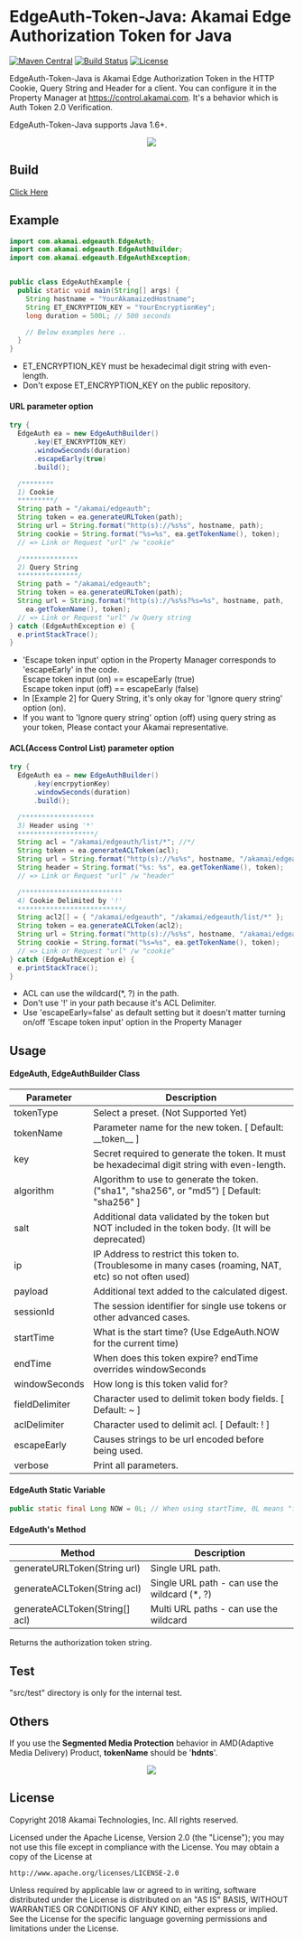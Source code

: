 # EdgeAuth-Token-Java: Akamai Edge Authorization Token for Java

[![Maven Central](https://img.shields.io/badge/maven%20central-0.1.0-brightgreen.svg)](http://search.maven.org/#artifactdetails%7Ccom.akamai%7Cedgeauth%7C0.1.0%7C)
[![Build Status](https://travis-ci.org/akamai/EdgeAuth-Token-Java.svg?branch=master)](https://travis-ci.org/akamai/EdgeAuth-Token-Java)
[![License](http://img.shields.io/:license-apache-blue.svg)](https://github.com/akamai/EdgeAuth-Token-Java/blob/master/LICENSE)

EdgeAuth-Token-Java is Akamai Edge Authorization Token in the HTTP Cookie, Query String and Header for a client.
You can configure it in the Property Manager at https://control.akamai.com.
It's a behavior which is Auth Token 2.0 Verification.

EdgeAuth-Token-Java supports Java 1.6+.

<div style="text-align:center"><img src=https://github.com/AstinCHOI/akamai-asset/blob/master/edgeauth/edgeauth.png?raw=true /></div>


## Build
[Click Here](http://search.maven.org/#artifactdetails%7Ccom.akamai%7Cedgeauth%7C0.2.0%7C)


## Example
```java
import com.akamai.edgeauth.EdgeAuth;
import com.akamai.edgeauth.EdgeAuthBuilder;
import com.akamai.edgeauth.EdgeAuthException;


public class EdgeAuthExample {
  public static void main(String[] args) {
    String hostname = "YourAkamaizedHostname";
    String ET_ENCRYPTION_KEY = "YourEncryptionKey";
    long duration = 500L; // 500 seconds

    // Below examples here ..
  }
}
```

* ET_ENCRYPTION_KEY must be hexadecimal digit string with even-length.
* Don't expose ET_ENCRYPTION_KEY on the public repository.


#### URL parameter option
```java
try {
  EdgeAuth ea = new EdgeAuthBuilder()
      .key(ET_ENCRYPTION_KEY)
      .windowSeconds(duration)
      .escapeEarly(true)
      .build();

  /******** 
  1) Cookie 
  *********/
  String path = "/akamai/edgeauth";
  String token = ea.generateURLToken(path);
  String url = String.format("http(s)://%s%s", hostname, path);
  String cookie = String.format("%s=%s", ea.getTokenName(), token);
  // => Link or Request "url" /w "cookie"

  /************** 
  2) Query String 
  ***************/
  String path = "/akamai/edgeauth";
  String token = ea.generateURLToken(path);
  String url = String.format("http(s)://%s%s?%s=%s", hostname, path,
    ea.getTokenName(), token);
  // => Link or Request "url" /w Query string
} catch (EdgeAuthException e) {
  e.printStackTrace();
}
```

* 'Escape token input' option in the Property Manager corresponds to 'escapeEarly' in the code.  
    Escape token input (on) == escapeEarly (true)  
    Escape token input (off) == escapeEarly (false)
* In [Example 2] for Query String, it's only okay for 'Ignore query string' option (on).
* If you want to 'Ignore query string' option (off) using query string as your token, Please contact your Akamai representative.


#### ACL(Access Control List) parameter option
```java
try {
  EdgeAuth ea = new EdgeAuthBuilder()
      .key(encrpytionKey)
      .windowSeconds(duration)
      .build();

  /******************
  3) Header using '*' 
  *******************/
  String acl = "/akamai/edgeauth/list/*"; //*/
  String token = ea.generateACLToken(acl);
  String url = String.format("http(s)://%s%s", hostname, "/akamai/edgeauth/list/something");
  String header = String.format("%s: %s", ea.getTokenName(), token);
  // => Link or Request "url" /w "header"

  /************************* 
  4) Cookie Delimited by '!'
  **************************/
  String acl2[] = { "/akamai/edgeauth", "/akamai/edgeauth/list/*" };
  String token = ea.generateACLToken(acl2);
  String url = String.format("http(s)://%s%s", hostname, "/akamai/edgeauth/list/something2");
  String cookie = String.format("%s=%s", ea.getTokenName(), token);
  // => Link or Request "url" /w "cookie"
} catch (EdgeAuthException e) {
  e.printStackTrace();
}
```

* ACL can use the wildcard(\*, ?) in the path.
* Don't use '!' in your path because it's ACL Delimiter.
* Use 'escapeEarly=false' as default setting but it doesn't matter turning on/off 'Escape token input' option in the Property Manager


## Usage

#### EdgeAuth, EdgeAuthBuilder Class

| Parameter | Description |
|-----------|-------------|
| tokenType | Select a preset. (Not Supported Yet) |
| tokenName | Parameter name for the new token. [ Default: \_\_token\_\_ ] |
| key | Secret required to generate the token. It must be hexadecimal digit string with even-length. |
| algorithm  | Algorithm to use to generate the token. ("sha1", "sha256", or "md5") [ Default: "sha256" ] |
| salt | Additional data validated by the token but NOT included in the token body. (It will be deprecated) |
| ip | IP Address to restrict this token to. (Troublesome in many cases (roaming, NAT, etc) so not often used) |
| payload | Additional text added to the calculated digest. |
| sessionId | The session identifier for single use tokens or other advanced cases. |
| startTime | What is the start time? (Use EdgeAuth.NOW for the current time) |
| endTime | When does this token expire? endTime overrides windowSeconds |
| windowSeconds | How long is this token valid for? |
| fieldDelimiter | Character used to delimit token body fields. [ Default: ~ ] |
| aclDelimiter | Character used to delimit acl. [ Default: ! ] |
| escapeEarly | Causes strings to be url encoded before being used. |
| verbose | Print all parameters. |

#### EdgeAuth Static Variable
```java
public static final Long NOW = 0L; // When using startTime, 0L means "from NOW".
```

#### EdgeAuth's Method
| Method | Description |
|--------|-------------|
| generateURLToken(String url) | Single URL path. |
| generateACLToken(String acl) | Single URL path - can use the wildcard (*, ?) |
| generateACLToken(String[] acl) | Multi URL paths - can use the wildcard |

Returns the authorization token string.


## Test
"src/test" directory is only for the internal test.


## Others
If you use the **Segmented Media Protection** behavior in AMD(Adaptive Media Delivery) Product, **tokenName** should be '**hdnts**'.

<div style="text-align:center"><img src=https://github.com/AstinCHOI/akamai-asset/blob/master/edgeauth/segmented_media_protection.png?raw=true/></div>


## License
Copyright 2018 Akamai Technologies, Inc.  All rights reserved.

Licensed under the Apache License, Version 2.0 (the "License");
you may not use this file except in compliance with the License.
You may obtain a copy of the License at

    http://www.apache.org/licenses/LICENSE-2.0

Unless required by applicable law or agreed to in writing, software
distributed under the License is distributed on an "AS IS" BASIS,
WITHOUT WARRANTIES OR CONDITIONS OF ANY KIND, either express or implied.
See the License for the specific language governing permissions and
limitations under the License.